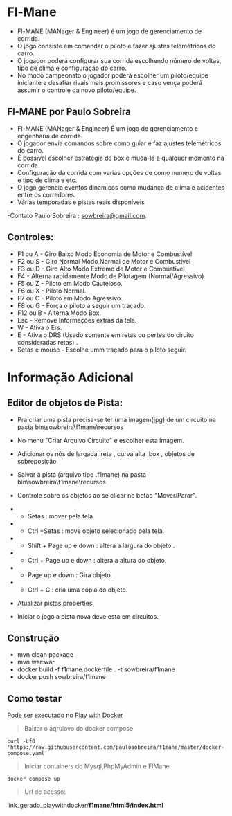 # Fl-Mane
 
- Fl-MANE (MANager & Engineer) é um jogo de gerenciamento de corrida. 
- O jogo consiste em comandar o piloto e fazer ajustes telemétricos do carro. 
- O jogador poderá configurar sua corrida escolhendo número de voltas, tipo de clima e configuração do carro. 
- No modo campeonato o jogador poderá escolher um piloto/equipe iniciante e desafiar rivais mais promissores  e caso vença poderá assumir o controle da novo piloto/equipe.

## Fl-MANE por Paulo Sobreira
- Fl-MANE (MANager & Engineer) É um jogo de gerenciamento e engenharia de corrida.
- O jogador envia comandos sobre como guiar e faz ajustes telemétricos do carro.
- É possível escolher estratégia de box e muda-lá a qualquer momento na corrida.
- Configuração da corrida com varias opções de como numero de voltas e tipo de clima e etc.
- O jogo gerencia eventos dinamicos como mudança de clima e acidentes entre os corredores.
- Várias temporadas e pistas reais disponíveis

-Contato Paulo Sobreira : sowbreira@gmail.com.

## Controles:

- F1 ou A - Giro Baixo Modo Economia de Motor e Combustível
- F2 ou S - Giro Normal Modo Normal de Motor e Combustível
- F3 ou D - Giro Alto Modo Extremo de Motor e Combustível
- F4 - Alterna rapidamente Modo de Pilotagem (Normal/Agressivo)
- F5 ou Z - Piloto em Modo Cauteloso.
- F6 ou X - Piloto Normal.
- F7 ou C - Piloto em Modo Agressivo.
- F8 ou G - Força o piloto a seguir um traçado.
- F12 ou B - Alterna Modo Box.
- Esc - Remove Informações extras da tela.
- W - Ativa o Ers.
- E - Ativa o DRS (Usado somente em retas ou pertes do ciruito consideradas retas) .
- Setas e mouse - Escolhe umm traçado para o piloto seguir.

# Informação Adicional

## Editor de objetos de Pista:

- Pra criar uma pista precisa-se ter uma imagem(jpg) de um circuito na pasta bin\sowbreira\f1mane\recursos 
- No menu "Criar Arquivo Circuito" e escolher esta imagem.
- Adicionar os nós de largada, reta , curva alta ,box , objetos de sobreposição
- Salvar a pista (arquivo tipo .f1mane) na pasta bin\sowbreira\f1mane\recursos

- Controle sobre os objetos ao se clicar no botão "Mover/Parar".
- - Setas : mover pela tela.
- - Ctrl +Setas :  move objeto selecionado pela tela.
- - Shift + Page up e down : altera a  largura do objeto .
- - Ctrl + Page up e down : altera a  altura do objeto.
- - Page up e down : Gira objeto.
- - Ctrl + C :  cria uma copia do objeto.

- Atualizar pistas.properties
- Iniciar o jogo a pista nova deve esta em circuitos.


## Construção

- mvn clean package
- mvn war:war
- docker build -f f1mane.dockerfile . -t sowbreira/f1mane
- docker push sowbreira/f1mane

## Como testar

Pode ser executado no [Play with Docker](https://labs.play-with-docker.com/)

>Baixar o aqruiovo do docker compose
```
curl -LfO 'https://raw.githubusercontent.com/paulosobreira/f1mane/master/docker-compose.yaml'
```

>Iniciar containers do Mysql,PhpMyAdmin e FlMane
```
docker compose up
```

>Url de acesso:

link_gerado_playwithdocker/**f1mane/html5/index.html**